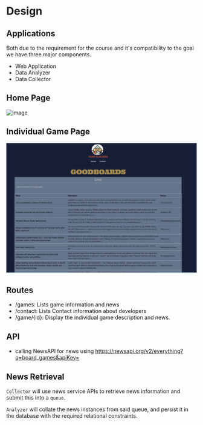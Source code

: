 # Design

## Applications
Both due to the requirement for the course and it's compatibility to the goal we have three major components.
* Web Application
* Data Analyzer
* Data Collector

## Home Page
![image](https://user-images.githubusercontent.com/47374005/233217257-43380782-dc3b-491c-a40a-65c0dd1301de.png)

## Individual Game Page
![image](https://github.com/CSCI-5828-Foundations-Sftware-Engr/slackers/blob/main/docs/images/game.png)

## Routes
- /games: Lists game information and news
- /contact: Lists Contact information about developers
- /game/{id}: Display the individual game description and news. 

## API
- calling NewsAPI for news using https://newsapi.org/v2/everything?q=board_games&apiKey=

## News Retrieval
`Collector` will use news service APIs to retrieve news information and submit this into a `queue`.

`Analyzer` will collate the news instances from said queue, and persist it in the database with the required relational constraints.
